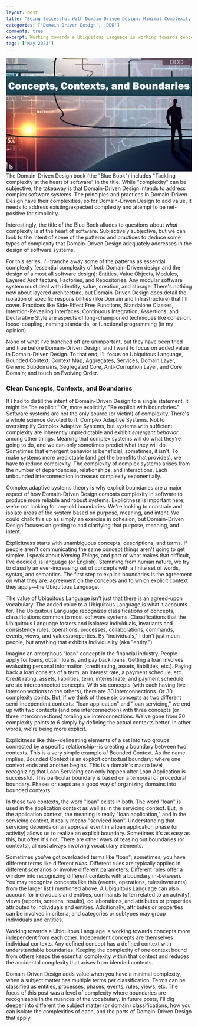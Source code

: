 ```yaml
---
layout: post
title: 'Being Successful With Domain-Driven Design: Minimal Complexity, Part 1'
categories: ['Domain-Driven Design', 'DDD']
comments: true
excerpt: Working towards a Ubiquitous Language is working towards concepts more independent from each other. Independent concepts are themselves individual contexts. Any defined concept has a defined context with understandable boundaries. Keeping the complexity of one context bound from others keeps the essential complexity within that context and reduces the accidental complexity that arises from blended contexts.
tags: ['May 2023']
---
```

![Concepts, Context, and Boundaries. Abstract Thought](/assets/concepts-contexts-and-boundaries.jpg)
The Domain-Driven Design book (the "Blue Book") includes "Tackling complexity at the heart of software" in the title. While "complexity" can be subjective, the takeaway is that Domain-Driven Design intends to address complex software systems. The principles and practices in Domain-Driven Design have their complexities, so for Domain-Driven Design to add value, it needs to address existing/expected complexity and attempt to be net-positive for simplicity.

Interestingly, the title of the Blue Book alludes to questions about _what_ complexity is at the heart of software. Subjectively subjective, but we can look to the intent of some of the patterns and practices to deduce some types of complexity that Domain-Driven Design adequately addresses in the design of software systems.

For this series, I'll tranche away some of the patterns as essential complexity (essential complexity of _both_ Domain-Driven design and the design of almost all software design):  Entities, Value Objects, Modules, Layered Architecture, Factories, and Repositories. Any modular software system must deal with identity, value, creation, and storage. There's nothing new about layered architecture, but Domain-Driven Design does detail the isolation of specific responsibilities (like Domain and Infrastructure) that I'll cover. Practices like Side-Effect Free Functions, Standalone Classes, Intention-Revealing Interfaces, Continuous Integration, Assertions, and Declarative Style are aspects of long-championed techniques like cohesion, loose-coupling, naming standards, or functional programming (in my opinion).

None of what I've tranched off are unimportant, but they have been tried and true before Domain-Driven Design, and I want to focus on added value in Domain-Driven Design. To that end, I'll focus on Ubiquitous Language, Bounded Context, Context Map, Aggregates, Services, Domain Layer, Generic Subdomains, Segregated Core, Anti-Corruption Layer, and Core Domain; and touch on Evolving Order.

### Clean Concepts, Contexts, and Boundaries 

If I had to distill the intent of Domain-Driven Design to a single statement, it might be "be explicit."  Or, more explicitly: "Be explicit with boundaries."  Software systems are not the only source (or victim) of complexity. There's a whole science devoted to it: Complex Adaptive Systems. Not to oversimplify Complex Adaptive Systems, but systems with sufficient complexity are inherently unpredictable and exhibit _emergent behavior_, among other things. Meaning that complex systems will do what they're going to do, and we can only sometimes predict what they will do. Sometimes that emergent behavior is beneficial; sometimes, it isn't. To make systems more predictable (and get the benefits that provides), we have to reduce complexity. The complexity of complex systems arises from the number of dependencies, relationships, and interactions. Each unbounded interconnection increases complexity exponentially.

Complex adaptive systems theory is why explicit boundaries are a major aspect of how Domain-Driven Design combats complexity in software to produce more reliable and robust systems. Explicitness is important here; we're not looking for any-old boundaries. We're looking to constrain and isolate areas of the system based on purpose, meaning, and intent. We could chalk this up as simply an exercise in cohesion, but Domain-Driven Design focuses on getting to and clarifying that purpose, meaning, and intent.

Explicitness starts with unambiguous concepts, descriptions, and terms. If people aren't communicating the same concept things aren't going to get simpler. I speak about _Naming Things_, and part of what makes that difficult, I've decided, is language (or English). Stemming from human nature, we try to classify an ever-increasing set of concepts with a finite set of words, syntax, and semantics. The first step to explicit boundaries is the agreement on what they are: agreement on the concepts and to which explicit context they apply&mdash;the Ubiquitous Language.

The value of Ubiquitous Language isn't just that there is an agreed-upon vocabulary. The added value to a Ubiquitous Language is what it accounts for. The Ubiquitous Language recognizes classifications of concepts, classifications common to most software systems. Classifications that the Ubiquitous Language fosters and isolates: individuals, invariants and consistency rules, operations, processes, collaborations, commands, events, views, and values/properties. By "individuals," I don't just mean people, but anything that exhibits individuality (aka "entity.")

Imagine an amorphous "loan" concept in the financial industry. People apply for loans, obtain loans, and pay back loans. Getting a loan involves evaluating personal information (credit rating, assets, liabilities, etc.). Paying back a loan consists of a term, an interest rate, a payment schedule, etc. Credit rating, assets, liabilities, term, interest rate, and payment schedule are six interconnected concepts. With six concepts (with each having five interconnections to the others), there are 30 interconnections. Or 30 complexity points. But, if we think of these six concepts as two different semi-independent contexts: "loan application" and "loan servicing," we end up with two contexts (and one interconnection) with three concepts (or three interconnections) totaling six interconnections. We've gone from 30 complexity points to 6 simply by defining the actual contexts better. In other words, we're being more explicit.

Explicitness like this--delineating elements of a set into two groups connected by a specific relationship--is creating a boundary between two contexts. This is a very simple example of Bounded Context. As the name implies, Bounded Context is an explicit contextual boundary: where one context ends and another begins. This is a domain's macro level, recognizing that Loan Servicing can only happen after Loan Application is successful. This particular boundary is based on a temporal or procedural boundary. Phases or steps are a good way of organizing domains into bounded contexts.

In these two contexts, the word "loan" exists in both. The word "loan" is used in the application context as well as in the servicing context. But, in the application context, the meaning is really "loan application," and in the servicing context, it really means "serviced loan". Understanding that servicing depends on an approval event in a loan application phase (or activity) allows us to realize an explicit boundary. Sometimes it's as easy as this, but often it's not. There are other ways of teasing out boundaries (or contexts), almost always involving vocabulary elements.

Sometimes you've got overloaded terms like "loan"; sometimes, you have different terms like different _rules_. Different rules are typically applied in different scenarios or involve different parameters. Different rules offer a window into recognizing different contexts with a boundary in-between. You may recognize concepts like this (events, operations, rules/invariants) from the larger list I mentioned above. A Ubiquitous Language can also account for individuals and entities, commands (often related to an activity), views (reports, screens, results), collaborations, and attributes or properties attributed to individuals and entities. Additionally, attributes or properties can be involved in criteria, and categories or subtypes may group individuals and entities.

Working towards a Ubiquitous Language is working towards concepts more independent from each other. Independent concepts are themselves individual contexts. Any defined concept has a defined context with understandable boundaries. Keeping the complexity of one context bound from others keeps the essential complexity within that context and reduces the accidental complexity that arises from blended contexts.

Domain-Driven Design adds value when you have a minimal complexity, when a subject matter has multiple terms per classification. Terms can be classified as entities, processes, phases, events, rules, views, etc. The focus of this post was a level of complexity where boundaries are recognizable in the nuances of the vocabulary. In future posts, I'll dig deeper into different the subject matter (or domain) classifications, how you can isolate the complexities of each, and the parts of Domain-Driven Design that apply.